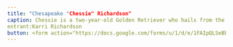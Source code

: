 ```yaml
---
title: "Chesapeake "Chessie" Richardson"
caption: Chessie is a two-year-old Golden Retriever who hails from the Northern Neck (hence his full name Chesapeake) and is brother to one of last year's winners, Sadie. Beneath those soulful brown eyes lies a very anxious dog who wants for nothing more than human companionship and validation (and maybe a little leaf pile surfing!). While he appears very serious in this photo, he is always quick with smiles and kisses - all of which Chessie will be happy to give you if you vote for him!  Photo courtesy of his big (human) sister, Lelia. 
entrant:Karri Richardson
button: <form action="https://docs.google.com/forms/u/1/d/e/1FAIpQLSeBblQMqbBMeuApn2iPdutPu_wvMXp7h9YlIcRDEgHzWuKEQw/formResponse" method="post"><div class="form-element"></div><span>Votes</span><input type="text" name="entry.1183716568" required placeholder="$"></br><span>Email</span><input type="text" name="entry.882766101" required><button type="submit" name="button">Cast Votes</button></form>
---
```

